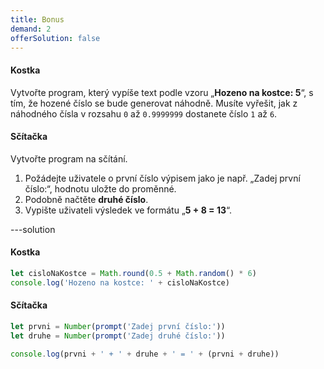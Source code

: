 ```yaml
---
title: Bonus
demand: 2
offerSolution: false
---
```


#### Kostka

Vytvořte program, který vypíše text podle vzoru „**Hozeno na kostce: 5**“, s tím, že hozené číslo se bude generovat náhodně. Musíte vyřešit, jak z náhodného čísla v rozsahu `0` až `0.9999999` dostanete číslo `1` až `6`.

#### Sčítačka

Vytvořte program na sčítání.

1.  Požádejte uživatele o první číslo výpisem jako je např. „Zadej první číslo:“, hodnotu uložte do proměnné.
1.  Podobně načtěte **druhé číslo**.
1.  Vypište uživateli výsledek ve formátu „**5 + 8 = 13**“.

---solution

#### Kostka

```js
let cisloNaKostce = Math.round(0.5 + Math.random() * 6)
console.log('Hozeno na kostce: ' + cisloNaKostce)
```

#### Sčítačka

```js
let prvni = Number(prompt('Zadej první číslo:'))
let druhe = Number(prompt('Zadej druhé číslo:'))

console.log(prvni + ' + ' + druhe + ' = ' + (prvni + druhe))
```
